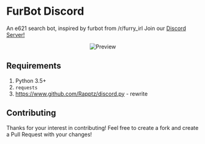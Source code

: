 # FurBot Discord
An e621 search bot, inspired by furbot from /r/furry_irl
Join our [Discord Server!](https://discordapp.com/invite/YTEeY9g)
<p align="center">
  <img alt="Preview" src="https://puu.sh/zb5ah/72be552c94.png">
</p>

## Requirements
1. Python 3.5+
2. `requests`
3. https://www.github.com/Rapptz/discord.py  - rewrite

## Contributing
Thanks for your interest in contributing! Feel free to create a fork and create a Pull Request with your changes!
